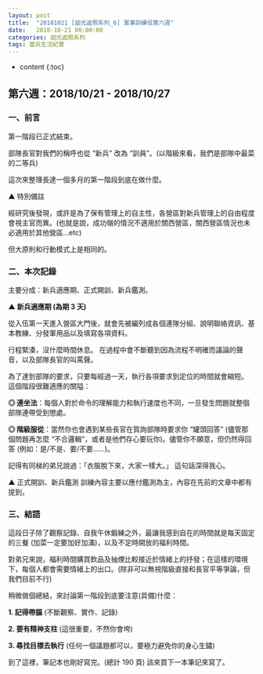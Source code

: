 ```yaml
---
layout: post
title:  "20181021 [迴光返照系列_6] 軍事訓練役第六週"
date:   2018-10-21 00:00:00
categories: 迴光返照系列
tags: 當兵生活紀實
---
```



* content
{:toc}


## 第六週：2018/10/21 - 2018/10/27
### 一、前言
第一階段已正式結束。

部隊長官對我們的稱呼也從 “新兵” 改為 “訓員”。(以階級來看，我們是部隊中最菜的二等兵)

這次來整理長達一個多月的第一階段到底在做什麼。

▲ 特別備註

經研究後發現，或許是為了保有管理上的自主性，各營區對新兵管理上的自由程度會視主官而異。(也就是說，成功嶺的情況不適用於關西營區，關西營區情況也未必適用於其他營區…etc)

但大原則和行動模式上是相同的。


### 二、本次記錄
主要分成：新兵適應期、正式開訓、新兵鑑測。

**▲ 新兵適應期 (為期 3 天)**

從入伍第一天進入營區大門後，就會先被編列成各個連隊分組、說明聯絡資訊、基本教練、分發軍用品以及填寫各項資料。

行程緊湊，沒什麼時間休息。
在過程中會不斷聽到因為流程不明確而議論的聲音，以及部隊長官的叫罵聲。

為了達到部隊的要求，只要每經過一天，執行各項要求到定位的時間就會縮短。
這個階段很難適應的關隘：

**◎ 連坐法**：每個人對於命令的理解能力和執行速度也不同，一旦發生問題就整個部隊連帶受到懲處。

**◎ 階級服從**：當然你也會遇到某些長官在質詢部隊時要求你 “罐頭回答” (儘管那個問題再怎麼 “不合邏輯”，或者是他們存心要玩你)。儘管你不願意，但仍然得回答 (例如：是/不是、要/不要……)。

記得有同梯的弟兄說過：「衣服脫下來，大家一樣大。」
這句話深得我心。


▲ 正式開訓、新兵鑑測
訓練內容主要以應付鑑測為主，內容在先前的文章中都有提到。


### 三、結語
這段日子除了觀察記錄、自我午休鍛練之外，最讓我感到自在的時間就是每天固定的三餐 (加菜一定要加好加滿)，以及不定時開放的福利時間。

對弟兄來說，福利時間購買飲品及抽煙比較接近於情緒上的抒發；在這樣的環境下，每個人都會需要情緒上的出口。(除非可以無視階級直接和長官平等爭論，但我們目前不行)

稍微做個總結，來討論第一階段到底要注意(具備)什麼：

**1. 記得帶腦** (不斷觀察、實作、記錄)

**2. 要有精神支柱** (這很重要，不然你會垮)

**3. 尋找目標去執行** (任何一個議題都可以，要極力避免你的身心生鏽)

到了這裡，筆記本也剛好寫完。(總計 190 頁)
該來買下一本筆記來寫了。